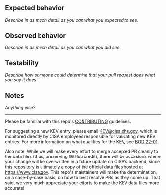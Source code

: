 ## Expected behavior

*Describe in as much detail as you can what you expected to see.*

## Observed behavior

*Describe in as much detail as you can what you did see.*

## Testability

*Describe how someone could determine that your pull request does what you say it does.*

## Notes

*Anything else?*

----

Please be familiar with this repo's [CONTRIBUTING](/CONTRIBUTING.md) guidelines.

For suggesting a new KEV entry, please email [KEV@cisa.dhs.gov](mailto:KEV@cisa.dhs.gov), which is monitored directly by CISA employees responsible for validating new KEV entries. For more information on what qualifies for the KEV, see [BOD 22-01](https://www.cisa.gov/news-events/directives/bod-22-01-reducing-significant-risk-known-exploited-vulnerabilities).

Also note: While we will make every effort to merge accepted PR cleanly to the data files (thus, preserving GitHub credit), there will be occasions where your change will be overwritten in a future update on CISA's backend, since this repository is ultimately a copy of the official data files hosted at https://www.cisa.gov. This repo's maintainers will make the determination, on a case-by-case basis, on how to best resolve PRs as they come up. That said, we very much appreciate your efforts to make the KEV data files more accurate!
